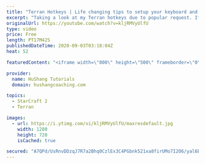 ```yaml
---
title: "Terran Hotkeys | Life changing tips to setup your keyboard and mouse"
excerpt: "Taking a look at my Terran hotkeys due to popular request. If you want download my hotkeys, you can do so here: https://www.hushangcoaching.com/product/terran-hotkeys/  Terran Hotkeys | Life changing tips to setup your keyboard and mouse #hotkeys #StarCraft2 #Terran   Coaching --------------------------------------------------------------------------"
originalUrl: https://youtube.com/watch?v=kljRMVyUlfU
type: video
price: Free
length: PT17M42S
publishedDateTime: 2020-09-03T03:18:04Z
heat: 52

featuredContent: "<iframe width=\"800\" height=\"500\" frameborder=\"0\" src=\"https://www.youtube.com/embed/kljRMVyUlfU\" allow=\"accelerometer; autoplay; encrypted-media; gyroscope; picture-in-picture\" allowfullscreen></iframe>"

provider:
  name: HuShang Tutorials
  domain: hushangcoaching.com

topics:
  - StarCraft 2
  - Terran

images:
  - url: https://i.ytimg.com/vi/kljRMVyUlfU/maxresdefault.jpg
    width: 1280
    height: 720
    isCached: true

secured: "A7QPd/UsRnvDDzqJ7R7a2Bhq0CzlEx3C4PGbnk521xa8firUMo7I2O6/yal6BKeBFCef12JXUs2v+5EvG8XXk2ty/w0KeJOcdlolVqi2vusr36yZNSQ73WqjgmY4oemauBmdfViVmvQOWCoxhs1SfnO0/qvtDUSkZxCA3KmtZFXYSfzqhbkvEWAfHUaHhrW85/lMtPzcqgDr18RVBgBCSQjsz4uMQJGSvwwegdAJ0tm724/bkPY3al0yoUo0+I36/SvUhu4vmvge+VUdDZBn2u16Yt/BMwrJr9Obr5R3dwKz2YxVp/3gDRAT3owCW0ooOex9yXtbLR/38o2VmFkkemX4fZfazrfdr5Iwz0DnMAgwz1UPaRyTlSWvb/nBLYayrKUNmL6RZdGfBEMoMfAQFvZacIf9h7IYCzm6Tnlf6Dw=;EBlzD8hebxhyZzkOcdC6zA=="
---
```


